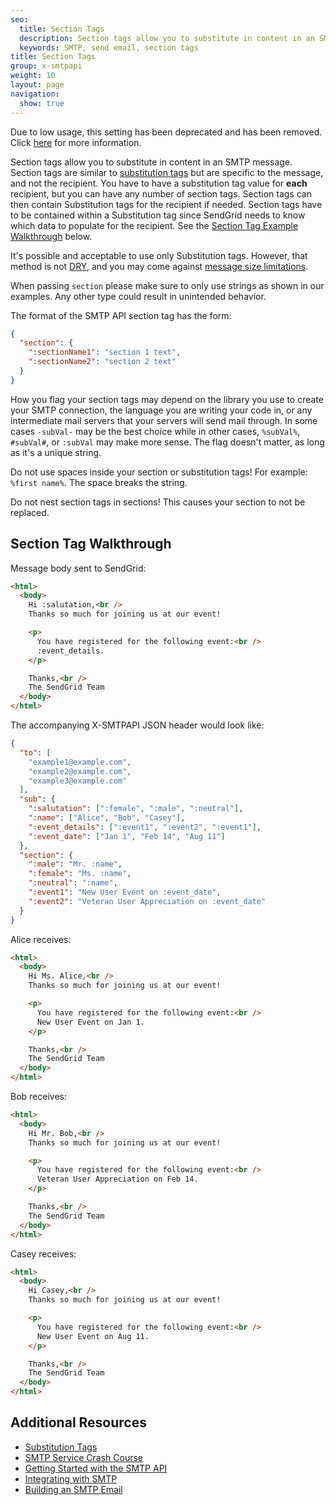 ```yaml
---
seo:
  title: Section Tags
  description: Section tags allow you to substitute in content in an SMTP message.
  keywords: SMTP, send email, section tags
title: Section Tags
group: x-smtpapi
weight: 10
layout: page
navigation:
  show: true
---
```


<call-out type="warning">

Due to low usage, this setting has been deprecated and has been removed. Click [here]({{root_url}}/ui/account-and-settings/retired-mail-settings/) for more information.

</call-out>

Section tags allow you to substitute in content in an SMTP message. Section tags are similar to [substitution tags]({{root_url}}/for-developers/sending-email/substitution-tags/) but are specific to the message, and not the recipient. You have to have a substitution tag value for **each** recipient, but you can have any number of section tags. Section tags can then contain Substitution tags for the recipient if needed. Section tags have to be contained within a Substitution tag since SendGrid needs to know which data to populate for the recipient.
See the [Section Tag Example Walkthrough](#section-tag-example-walkthrough) below.

It's possible and acceptable to use only Substitution tags. However, that method is not [DRY](http://en.wikipedia.org/wiki/Don%27t_repeat_yourself), and you may come against [message size limitations]({{root_url}}/ui/sending-email/how-to-send-email-with-marketing-campaigns/).

<call-out type="warning">

When passing `section` please make sure to only use strings as shown in our examples. Any other type could result in unintended behavior.

</call-out>

The format of the SMTP API section tag has the form:

```json
{
  "section": {
    ":sectionName1": "section 1 text",
    ":sectionName2": "section 2 text"
  }
}
```

<call-out>

How you flag your section tags may depend on the library you use to create your SMTP connection, the language you are writing your code in, or any intermediate mail servers that your servers will send mail through. In some cases `-subVal-` may be the best choice while in other cases, `%subVal%`, `#subVal#`, or `:subVal` may make more sense. The flag doesn't matter, as long as it's a unique string.

</call-out>

<call-out type="warning">

Do not use spaces inside your section or substitution tags! For example: `%first name%`. The space breaks the string.

</call-out>

<call-out type="warning">

Do not nest section tags in sections! This causes your section to not be replaced.

</call-out>

## Section Tag Walkthrough

Message body sent to SendGrid:

```html
<html>
  <body>
    Hi :salutation,<br />
    Thanks so much for joining us at our event!

    <p>
      You have registered for the following event:<br />
      :event_details.
    </p>

    Thanks,<br />
    The SendGrid Team
  </body>
</html>
```

The accompanying X-SMTPAPI JSON header would look like:

```json
{
  "to": [
    "example1@example.com",
    "example2@example.com",
    "example3@example.com"
  ],
  "sub": {
    ":salutation": [":female", ":male", ":neutral"],
    ":name": ["Alice", "Bob", "Casey"],
    ":event_details": [":event1", ":event2", ":event1"],
    ":event_date": ["Jan 1", "Feb 14", "Aug 11"]
  },
  "section": {
    ":male": "Mr. :name",
    ":female": "Ms. :name",
    ":neutral": ":name",
    ":event1": "New User Event on :event_date",
    ":event2": "Veteran User Appreciation on :event_date"
  }
}
```

Alice receives:

```html
<html>
  <body>
    Hi Ms. Alice,<br />
    Thanks so much for joining us at our event!

    <p>
      You have registered for the following event:<br />
      New User Event on Jan 1.
    </p>

    Thanks,<br />
    The SendGrid Team
  </body>
</html>
```

Bob receives:

```html
<html>
  <body>
    Hi Mr. Bob,<br />
    Thanks so much for joining us at our event!

    <p>
      You have registered for the following event:<br />
      Veteran User Appreciation on Feb 14.
    </p>

    Thanks,<br />
    The SendGrid Team
  </body>
</html>
```

Casey receives:

```html
<html>
  <body>
    Hi Casey,<br />
    Thanks so much for joining us at our event!

    <p>
      You have registered for the following event:<br />
      New User Event on Aug 11.
    </p>

    Thanks,<br />
    The SendGrid Team
  </body>
</html>
```

## Additional Resources

- [Substitution Tags]({{root_url}}/for-developers/sending-email/substitution-tags/)
- [SMTP Service Crash Course](https://sendgrid.com/blog/smtp-service-crash-course/)
- [Getting Started with the SMTP API]({{root_url}}/for-developers/sending-email/getting-started-smtp/)
- [Integrating with SMTP]({{root_url}}/for-developers/sending-email/integrating-with-the-smtp-api/)
- [Building an SMTP Email]({{root_url}}/for-developers/sending-email/building-an-smtp-email/)
